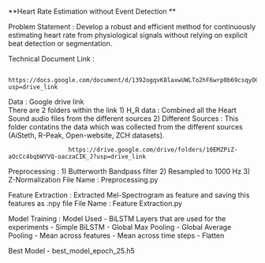 **Heart Rate Estimation without Event Detection **

Problem Statement : Develop a robust and efficient method for continuously estimating heart rate from physiological signals without relying on explicit beat detection or segmentation.

Technical Document Link : 
                        
                        https://docs.google.com/document/d/1392ogqvK8laxwUWLTo2hF6wrp0b69csqyO0vlmgv_E8/edit?usp=drive_link

Data : Google drive link  
      There are 2 folders within the link 
            1) H_R data : Combined all the Heart Sound audio files from the different sources
            2) Different Sources : This folder contatins the data which was collected from the different sources (AiSteth, R-Peak, Open-website, ZCH datasets).

                     https://drive.google.com/drive/folders/10EMZPiZ-aOcCc4bqbWYVQ-oaczaCIK_J?usp=drive_link
              

Preprocessing : 
                1) Butterworth Bandpass filter
                2) Resampled to 1000 Hz
                3) Z-Normalization 
File Name :  Preprocessing.py

Feature Extraction : Extracted Mel-Spectrogram as feature and saving this features as .npy file 
File Name : Feature Extraction.py

Model Training :
                Model Used  - BiLSTM
                Layers that are used for the experiments 
                    - Simple BiLSTM 
                    - Global Max Pooling
                    - Global Average Pooling 
                    - Mean across features
                    - Mean across time steps 
                    - Flatten 


Best Model - best_model_epoch_25.h5
